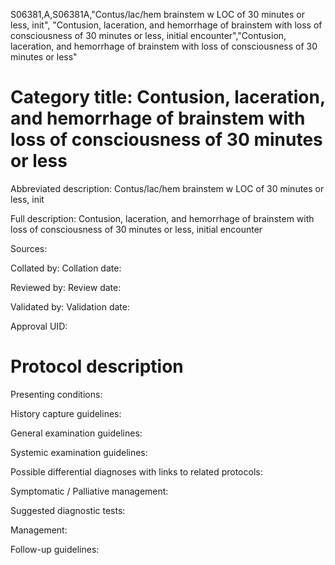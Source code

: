 S06381,A,S06381A,"Contus/lac/hem brainstem w LOC of 30 minutes or less, init", "Contusion, laceration, and hemorrhage of brainstem with loss of consciousness of 30 minutes or less, initial encounter","Contusion, laceration, and hemorrhage of brainstem with loss of consciousness of 30 minutes or less"
# Category title: Contusion, laceration, and hemorrhage of brainstem with loss of consciousness of 30 minutes or less

Abbreviated description: Contus/lac/hem brainstem w LOC of 30 minutes or less, init

Full description: Contusion, laceration, and hemorrhage of brainstem with loss of consciousness of 30 minutes or less, initial encounter

Sources:

Collated by:
Collation date:

Reviewed by:
Review date:

Validated by:
Validation date:

Approval UID:

# Protocol description

Presenting conditions:

History capture guidelines:

General examination guidelines:

Systemic examination guidelines:

Possible differential diagnoses with links to related protocols:

Symptomatic / Palliative management:

Suggested diagnostic tests:

Management:

Follow-up guidelines:
